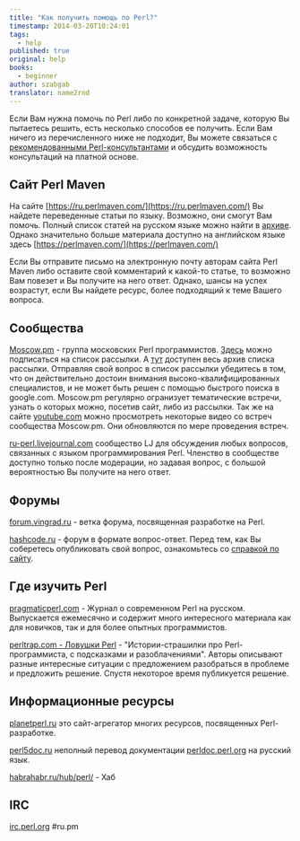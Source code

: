 ```yaml
---
title: "Как получить помощь по Perl?"
timestamp: 2014-03-20T10:24:01
tags:
  - help
published: true
original: help
books:
  - beginner
author: szabgab
translator: name2rnd
---
```



Если Вам нужна помочь по Perl либо по конкретной задаче, которую Вы пытаетесь решить, есть несколько способов ее получить. Если Вам ничего из перечисленного ниже не подходит, Вы можете связаться с [рекомендованными Perl-консультантами](https://perlmaven.com/perl-training-consulting) и обсудить возможность консультаций на платной основе.


## Сайт Perl Maven

На сайте [https://ru.perlmaven.com/](https://ru.perlmaven.com/) Вы найдете переведенные статьи по языку. Возможно, они смогут Вам помочь. Полный список статей на русском языке можно найти в [архиве](https://ru.perlmaven.com/archive).
Однако значительно больше материала доступно на английском языке здесь [https://perlmaven.com/](https://perlmaven.com/)

Если Вы отправите письмо на электронную почту авторам сайта Perl Maven либо оставите свой комментарий к какой-то статье, то возможно Вам повезет и Вы получите на него ответ. Однако, шансы на успех возрастут, если Вы найдете ресурс, более подходящий к теме Вашего вопроса.

## Сообщества

[Moscow.pm](http://moscow.pm/) - группа московских Perl программистов. [Здесь](http://mail.pm.org/mailman/listinfo/moscow-pm/) можно подписаться на список рассылки. А [тут](http://dir.gmane.org/gmane.comp.lang.perl.perl-mongers.moscow) доступен весь архив списка рассылки. Отправляя свой вопрос в список рассылки убедитесь в том, что он действительно достоин внимания высоко-квалифицированных специалистов, и не может быть решен с помощью быстрого поиска в google.com.
Moscow.pm регулярно огранизует тематические встречи, узнать о которых можно, посетив сайт, либо из рассылки. 
Так же на сайте [youtube.com](https://www.youtube.com/channel/UCXG2gjCfXDkvg9TfPmNXPIg/videos) можно просмотреть некоторые видео со встреч сообщества Moscow.pm. Они обновляются по мере проведения встреч.

[ru-perl.livejournal.com](http://ru-perl.livejournal.com/) cообщество LJ для обсуждения любых вопросов, связанных с языком программирования Perl. Членство в сообществе доступно только после модерации, но задавая вопрос, с большой вероятностью Вы получите на него ответ.

## Форумы

[forum.vingrad.ru](http://forum.vingrad.ru/forum/s/301e32104487f1755bc0ea9cdcdf92f7/Perl-forum.html) - ветка форума, посвященная разработке на Perl.

[hashcode.ru](http://hashcode.ru/questions/tagged/perl/) - форум в формате вопрос-ответ. Перед тем, как Вы соберетесь опубликовать свой вопрос, ознакомьтесь со [справкой по сайту](http://hashcode.ru/faq/).

## Где изучить Perl

[pragmaticperl.com](http://pragmaticperl.com/) - Журнал о современном Perl на русском. Выпускается ежемесячно и содержит много интересного материала как для новичков, так и для более опытных программистов.

[perltrap.com - Ловушки Perl](http://perltrap.com/ru/) - "Истории-страшилки про Perl-программиста, с подсказками и разоблачениями". Авторы описывают разные интересные ситуации с предложением разобраться в проблеме и предложить решение. Спустя некоторое время публикуется решение.

## Информационные ресурсы

[planetperl.ru](http://planetperl.ru/) это сайт-агрегатор многих ресурсов, посвященных Perl-разработке.

[perl5doc.ru](http://perl5doc.ru/) неполный перевод документации [perldoc.perl.org](http://perldoc.perl.org/) на русский язык.

[habrahabr.ru/hub/perl/](http://habrahabr.ru/hub/perl/) - Хаб


## IRC

[irc.perl.org](http://www.irc.perl.org/) #ru.pm